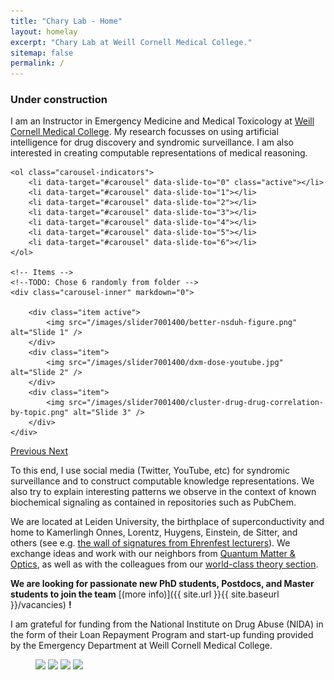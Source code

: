 ```yaml
---
title: "Chary Lab - Home"
layout: homelay
excerpt: "Chary Lab at Weill Cornell Medical College."
sitemap: false
permalink: /
---
```


### Under construction ###

I am an Instructor in Emergency Medicine and Medical Toxicology at [Weill Cornell Medical College](https://weill.cornell.edu/). My research focusses on using artificial intelligence for drug discovery and syndromic surveillance. I am also interested in creating computable representations of medical reasoning.

<div markdown="0" id="carousel" class="carousel slide" data-ride="carousel" data-interval="5000" data-pause="hover" >

    <ol class="carousel-indicators">
        <li data-target="#carousel" data-slide-to="0" class="active"></li>
        <li data-target="#carousel" data-slide-to="1"></li>
        <li data-target="#carousel" data-slide-to="2"></li>
        <li data-target="#carousel" data-slide-to="3"></li>
        <li data-target="#carousel" data-slide-to="4"></li>
        <li data-target="#carousel" data-slide-to="5"></li>
        <li data-target="#carousel" data-slide-to="6"></li>
    </ol>

    <!-- Items -->
    <!--TODO: Chose 6 randomly from folder -->
    <div class="carousel-inner" markdown="0">

        <div class="item active">
            <img src="/images/slider7001400/better-nsduh-figure.png" alt="Slide 1" />
        </div>
        <div class="item">
            <img src="/images/slider7001400/dxm-dose-youtube.jpg" alt="Slide 2" />
        </div>
        <div class="item">
            <img src="/images/slider7001400/cluster-drug-drug-correlation-by-topic.png" alt="Slide 3" />
        </div>
    </div>
  <a class="left carousel-control" href="#carousel" role="button" data-slide="prev">
    <span class="glyphicon glyphicon-chevron-left" aria-hidden="true"></span>
    <span class="sr-only">Previous</span>
  </a>
  <a class="right carousel-control" href="#carousel" role="button" data-slide="next">
    <span class="glyphicon glyphicon-chevron-right" aria-hidden="true"></span>
    <span class="sr-only">Next</span>
  </a>
</div>

To this end, I use social media (Twitter, YouTube, etc) for syndromic surveillance and to construct computable knowledge representations. We also try to explain interesting patterns we observe in the context of known biochemical signaling as contained in repositories such as PubChem.

We are located at Leiden University, the birthplace of superconductivity and home to Kamerlingh Onnes, Lorentz, Huygens, Einstein, de Sitter, and others (see e.g. [the wall of signatures from Ehrenfest lecturers](https://www.lorentz.leidenuniv.nl/history/colloquium/muur_heel.html)). We exchange ideas and work with our neighbors from [Quantum Matter & Optics](http://www.physics.leidenuniv.nl/qo-home), as well as with the colleagues from our [world-class theory section](https://www.lorentz.leidenuniv.nl).

 **We are  looking for passionate new PhD students, Postdocs, and Master students to join the team** [(more info)]({{ site.url }}{{ site.baseurl }}/vacancies) **!**

I am grateful for funding from the National Institute on Drug Abuse (NIDA) in the form of their Loan Repayment Program and start-up funding provided by the Emergency Department at Weill Cornell Medical College. 

<figure class="fourth">
  <img src="{{ site.url }}{{ site.baseurl }}/images/logopic/Logo_Leiden.jpg" style="width: 210px">
  <img src="{{ site.url }}{{ site.baseurl }}/images/logopic/Logo_Nanofront.jpg" style="width: 110px">
  <img src="{{ site.url }}{{ site.baseurl }}/images/logopic/Logo_NWO.jpg" style="width: 120px">
  <img src="{{ site.url }}{{ site.baseurl }}/images/logopic/Logo_ERC.jpg" style="width: 110px">
</figure>
